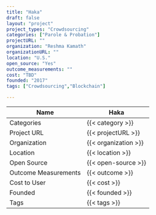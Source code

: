```yaml
---
title: "Haka"
draft: false
layout: "project"
project_types: "Crowdsourcing"
categories: ["Parole & Probation"]
projectURL: ""
organization: "Reshma Kamath"
organizationURL: ""
location: "U.S."
open_source: "Yes"
outcome_measurements: ""
cost: "TBD"
founded: "2017"
tags: ["Crowdsourcing","Blockchain"]

---
```



Name                    |  Haka    
------------------------|----
Categories              | {{< category >}} 
Project URL             | {{< projectURL >}} 
Organization            | {{< organization >}} 
Location                | {{< location >}} 
Open Source             | {{< open-source >}} 
Outcome Measurements    | {{< outcome >}} 
Cost to User            | {{< cost >}} 
Founded                 | {{< founded >}} 
Tags                    | {{< tags >}} 

